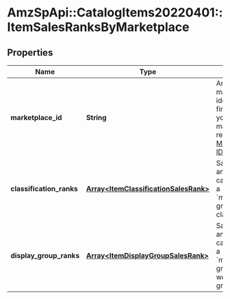 # AmzSpApi::CatalogItems20220401::ItemSalesRanksByMarketplace

## Properties
Name | Type | Description | Notes
------------ | ------------- | ------------- | -------------
**marketplace_id** | **String** | Amazon marketplace identifier. To find the ID for your marketplace, refer to [Marketplace IDs](https://developer-docs.amazon.com/sp-api/docs/marketplace-ids). | 
**classification_ranks** | [**Array&lt;ItemClassificationSalesRank&gt;**](ItemClassificationSalesRank.md) | Sales ranks of an Amazon catalog item for a &#x60;marketplaceId&#x60;, grouped by classification. | [optional] 
**display_group_ranks** | [**Array&lt;ItemDisplayGroupSalesRank&gt;**](ItemDisplayGroupSalesRank.md) | Sales ranks of an Amazon catalog item for a &#x60;marketplaceId&#x60;, grouped by website display group. | [optional] 

